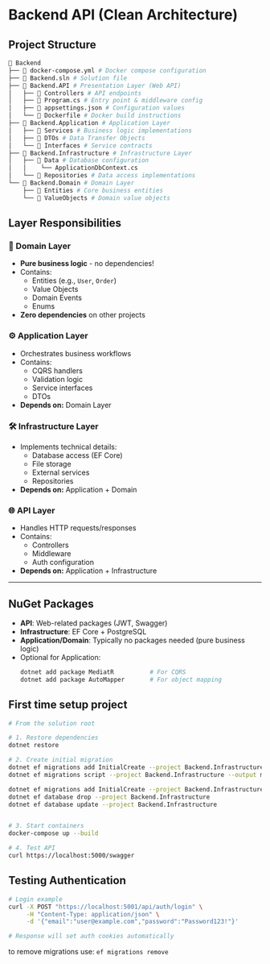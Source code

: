 # Backend API (Clean Architecture)

## Project Structure
``` bash
📂 Backend
├── 📄 docker-compose.yml # Docker compose configuration
├── 📄 Backend.sln # Solution file
├── 📂 Backend.API # Presentation Layer (Web API)
│   ├── 📂 Controllers # API endpoints
│   ├── 📄 Program.cs # Entry point & middleware config
│   ├── 📄 appsettings.json # Configuration values
│   └── 📄 Dockerfile # Docker build instructions
├── 📂 Backend.Application # Application Layer
│   ├── 📂 Services # Business logic implementations
│   ├── 📂 DTOs # Data Transfer Objects
│   └── 📂 Interfaces # Service contracts
├── 📂 Backend.Infrastructure # Infrastructure Layer
│   ├── 📂 Data # Database configuration
│   │    └── ApplicationDbContext.cs
│   └── 📂 Repositories # Data access implementations
└── 📂 Backend.Domain # Domain Layer
    ├── 📂 Entities # Core business entities
    └── 📂 ValueObjects # Domain value objects
```


## Layer Responsibilities

### 🎯 Domain Layer
- **Pure business logic** - no dependencies!
- Contains:
  - Entities (e.g., `User`, `Order`)
  - Value Objects
  - Domain Events
  - Enums
- **Zero dependencies** on other projects

### ⚙️ Application Layer
- Orchestrates business workflows
- Contains:
  - CQRS handlers
  - Validation logic
  - Service interfaces
  - DTOs
- **Depends on:** Domain Layer

### 🛠️ Infrastructure Layer
- Implements technical details:
  - Database access (EF Core)
  - File storage
  - External services
  - Repositories
- **Depends on:** Application + Domain

### 🌐 API Layer
- Handles HTTP requests/responses
- Contains:
  - Controllers
  - Middleware
  - Auth configuration
- **Depends on:** Application + Infrastructure

---

## NuGet Packages
- **API**: Web-related packages (JWT, Swagger)
- **Infrastructure**: EF Core + PostgreSQL
- **Application/Domain**: Typically no packages needed (pure business logic)
- Optional for Application:
  ```bash
  dotnet add package MediatR          # For CQRS
  dotnet add package AutoMapper       # For object mapping
  ```

## First time setup project
``` bash
# From the solution root

# 1. Restore dependencies
dotnet restore

# 2. Create initial migration
dotnet ef migrations add InitialCreate --project Backend.Infrastructure
dotnet ef migrations script --project Backend.Infrastructure --output migrations.sql

dotnet ef migrations add InitialCreate --project Backend.Infrastructure
dotnet ef database drop --project Backend.Infrastructure
dotnet ef database update --project Backend.Infrastructure


# 3. Start containers
docker-compose up --build

# 4. Test API
curl https://localhost:5000/swagger
```

## Testing Authentication
``` bash
# Login example
curl -X POST "https://localhost:5001/api/auth/login" \
     -H "Content-Type: application/json" \
     -d '{"email":"user@example.com","password":"Password123!"}'

# Response will set auth cookies automatically
```

to remove migrations use: 
`ef migrations remove`